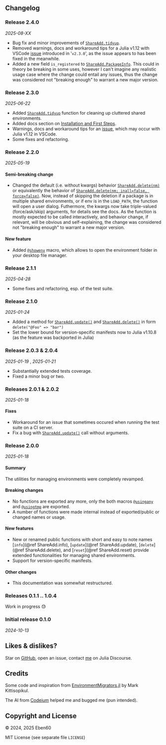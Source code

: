 ## Changelog

### Release 2.4.0

_2025-08-XX_ 

- Bug fix and minor improvements of [`ShareAdd.tidyup`](@ref).
- Removed warnings, docs and workaround tips for a Julia v1.12 with VSCode [issue](https://github.com/julia-vscode/julia-vscode/issues/3833) introduced in '`v2.3.0`', as the issue appears to has been fixed in the meanwhile.
- Added a new field `is_registered` to [`ShareAdd.PackageInfo`](@ref). This could in theory be breaking in some uses, however I can't imagine any realistic usage case where the change could entail any issues, thus the change was considered not "breaking enough" to warrant a new major version.

### Release 2.3.0

_2025-06-22_ 

- Added [`ShareAdd.tidyup`](@ref) function for cleaning up cluttered shared environments.
- Added docs section on [Installation and First Steps](@ref "Installation and first steps").
- Warnings, docs and workaround tips for an [issue](https://github.com/julia-vscode/julia-vscode/issues/3833), which may occur with Julia v1.12 in VSCode.
- Some fixes and refactoring.

### Release 2.2.0

_2025-05-19_ 

#### Semi-breaking change

- Changed the default (i.e. without kwargs) behavior [`ShareAdd.delete(nm)`](@ref) or equivalently the behavior of [`ShareAdd.delete(nm; inall=false, force=false)`](@ref). Now, instead of skipping the deletion if a package is in multiple shared environments, or if env is in the `LOAD_PATH`, the function will open a user dialog. Futhermore, the kwargs now take triple-valued (force/ask/skip) arguments, for details see the docs. As the function is mostly expected to be called interactively, and behavior change, if relevant, will be obvious and self-explaining, the change was considered not "breaking enough" to warrant a new major version.

#### New feature

- Added [`@showenv`](@ref) macro, which allows to open the environment folder in your desktop file manager.

### Release 2.1.1

_2025-04-28_ 

- Some fixes and refactoring, esp. of the test suite.

### Release 2.1.0

_2025-01-24_ 

- Added a method for [`ShareAdd.update()`](@ref) and [`ShareAdd.delete()`](@ref) in form `delete("@Foo" => "bar")`
- Set the lower bound for version-specific manifests now to Julia v1.10.8 (as the feature was backported in Julia)

### Release 2.0.3 & 2.0.4

_2025-01-19_ , _2025-01-21_

- Substantially extended tests coverage. 
- Fixed a minor bug or two.

### Releases 2.0.1 & 2.0.2

_2025-01-18_ 

#### Fixes

- Workaround for an issue that sometimes occured when running the test suite on a CI server. 
- Fix a bug with [`ShareAdd.update()`](@ref) call without arguments.

### Release 2.0.0

_2025-01-18_ 

#### Summary

The utilities for managing environments were completely revamped.

#### Breaking changes

- No functions are exported any more, only the both macros [`@usingany`](@ref) and [`@usingtmp`](@ref) are exported.
- A number of functions were made internal instead of exported/public or changed names or usage.

#### New features

- New or renamed public functions with short and easy to note names [`info`](@ref ShareAdd.info), [`update`](@ref ShareAdd.update), [`delete`](@ref ShareAdd.delete), and [`reset`](@ref ShareAdd.reset) provide extended functionalities for managing shared environments.
- Support for version-specific manifests.

#### Other changes

- This documentation was somewhat restructured.

### Releases 0.1.1 .. 1.0.4

Work in progress 😓

### Initial release  0.1.0

_2024-10-13_


## Likes & dislikes?

Star on [GitHub](https://github.com/Eben60/ShareAdd.jl), open an issue, contact [me](https://discourse.julialang.org/u/eben60/summary) on Julia Discourse.

## Credits

Some code and inspiration from [EnvironmentMigrators.jl](https://github.com/mkitti/EnvironmentMigrators.jl) by Mark Kittisopikul. 

The AI from [Codeium](https://codeium.com/) helped me and bugged me (pun intended).

## Copyright and License

© 2024, 2025 Eben60

MIT License (see separate file `LICENSE`)
